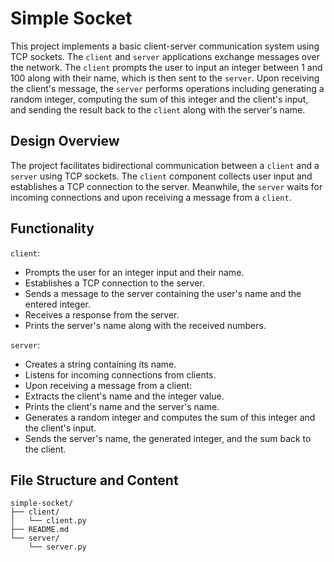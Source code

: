# Simple Socket
This project implements a basic client-server communication system using TCP sockets. The `client` and `server` applications exchange messages over the network. The `client` prompts the user to input an integer between 1 and 100 along with their name, which is then sent to the `server`. Upon receiving the client's message, the `server` performs operations including generating a random integer, computing the sum of this integer and the client's input, and sending the result back to the `client` along with the server's name.

## Design Overview
The project facilitates bidirectional communication between a `client` and a `server` using TCP sockets. The `client` component collects user input and establishes a TCP connection to the server. Meanwhile, the `server` waits for incoming connections and upon receiving a message from a `client`.

## Functionality
`client`:
- Prompts the user for an integer input and their name.
- Establishes a TCP connection to the server.
- Sends a message to the server containing the user's name and the entered integer.
- Receives a response from the server.
- Prints the server's name along with the received numbers.

`server`:
- Creates a string containing its name.
- Listens for incoming connections from clients.
- Upon receiving a message from a client:
- Extracts the client's name and the integer value.
- Prints the client's name and the server's name.
- Generates a random integer and computes the sum of this integer and the client's input.
- Sends the server's name, the generated integer, and the sum back to the client.

## File Structure and Content
```
simple-socket/
├── client/
│   └── client.py
├── README.md
└── server/
    └── server.py
```